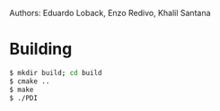 Authors: Eduardo Loback, Enzo Redivo, Khalil Santana

# Building

```bash
$ mkdir build; cd build
$ cmake ..
$ make
$ ./PDI
```
